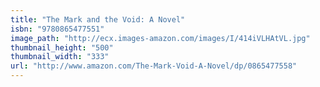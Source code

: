 ```yaml
---
title: "The Mark and the Void: A Novel"
isbn: "9780865477551"
image_path: "http://ecx.images-amazon.com/images/I/414iVLHAtVL.jpg"
thumbnail_height: "500"
thumbnail_width: "333"
url: "http://www.amazon.com/The-Mark-Void-A-Novel/dp/0865477558"
---
```


